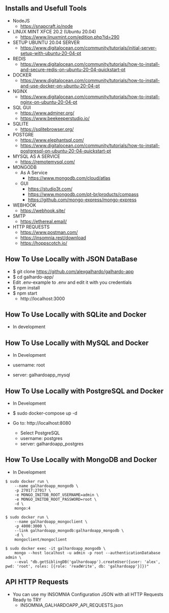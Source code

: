 ## Installs and Usefull Tools
- NodeJS
   - https://snapcraft.io/node
- LINUX MINT XFCE 20.2 (Ubuntu 20.04)
   - https://www.linuxmint.com/edition.php?id=290
- SETUP UBUNTU 20.04 SERVER
   - https://www.digitalocean.com/community/tutorials/initial-server-setup-with-ubuntu-20-04-pt
- REDIS
   - https://www.digitalocean.com/community/tutorials/how-to-install-and-secure-redis-on-ubuntu-20-04-quickstart-pt
- DOCKER
   - https://www.digitalocean.com/community/tutorials/how-to-install-and-use-docker-on-ubuntu-20-04-pt
- NGINX
   - https://www.digitalocean.com/community/tutorials/how-to-install-nginx-on-ubuntu-20-04-pt
- SQL GUI
   - https://www.adminer.org/
   - https://www.beekeeperstudio.io/
- SQLITE
   - https://sqlitebrowser.org/
- POSTGRE 
   - https://www.elephantsql.com/
   - https://www.digitalocean.com/community/tutorials/how-to-install-postgresql-on-ubuntu-20-04-quickstart-pt
- MYSQL AS A SERVICE
   - https://remotemysql.com/
- MONGODB 
   - As A Service
      - https://www.mongodb.com/cloud/atlas
   - GUI
      - https://studio3t.com/
      - https://www.mongodb.com/pt-br/products/compass
      - https://github.com/mongo-express/mongo-express
- WEBHOOK
   - https://webhook.site/
- SMTP
   - https://ethereal.email/
- HTTP REQUESTS
   - https://www.postman.com/
   - https://insomnia.rest/download
   - https://hoppscotch.io/


## How To Use Locally with JSON DataBase
- $ git clone https://github.com/alexgalhardo/galhardo-app
- $ cd galhardo-app/
- Edit .env-example to .env and edit it with you credentials
- $ npm install
- $ npm start
   - http://localhost:3000

## How To Use Locally with SQLite and Docker
- In development

## How To Use Locally with MySQL and Docker
- In Development

- username: root
- server: galhardoapp_mysql

## How To Use Locally with PostgreSQL and Docker
- In Development

- $ sudo docker-compose up -d
- Go to: http://localhost:8080
   - Select PostgreSQL
   - username: postgres 
   - server: galhardoapp_postgres

## How To Use Locally with MongoDB and Docker
- In Development
```
$ sudo docker run \
    --name galhardoapp_mongodb \
    -p 27017:27017 \
    -e MONGO_INITDB_ROOT_USERNAME=admin \
    -e MONGO_INITDB_ROOT_PASSWORD=root \
    -d \
    mongo:4

$ sudo docker run \
    --name galhardoapp_mongoclient \
    -p 4000:3000 \
    --link galhardoapp_mongodb:galhardoapp_mongodb \
    -d \
    mongoclient/mongoclient

$ sudo docker exec -it galhardoapp_mongodb \
    mongo --host localhost -u admin -p root --authenticationDatabase admin \
    --eval "db.getSiblingDB('galhardoapp').createUser({user: 'alex', pwd: 'root', roles: [{role: 'readWrite', db: 'galhardoapp'}]})"
```

## API HTTP Requests
- You can use my INSOMNIA Configuration JSON with all HTTP Requests Ready to TRY
   - INSOMNIA_GALHARDOAPP_API_REQUESTS.json
